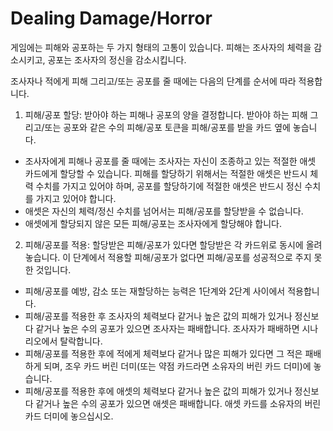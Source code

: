 # Dealing Damage/Horror
게임에는 피해와 공포하는 두 가지 형태의 고통이 있습니다. 피해는 조사자의 체력을 감소시키고, 공포는 조사자의 정신을 감소시킵니다.

조사자나 적에게 피해 그리고/또는 공포를 줄 때에는 다음의 단계를 순서에 따라 적용합니다.
1. 피해/공포 할당: 받아야 하는 피해나 공포의 양을 결정합니다. 받아야 하는 피해 그리고/또는 공포와 같은 수의 피해/공포 토큰을 피해/공포를 받을 카드 옆에 놓습니다.
 * 조사자에게 피해나 공포를 줄 때에는 조사자는 자신이 조종하고 있는 적절한 애셋 카드에게 할당할 수 있습니다. 피해를 할당하기 위해서는 적절한 애셋은 반드시 체력 수치를 가지고 있어야 하며, 공포를 할당하기에 적절한 애셋은 반드시 정신 수치를 가지고 있어야 합니다.
 * 애셋은 자신의 체력/정신 수치를 넘어서는 피해/공포를 할당받을 수 없습니다.
 * 애셋에게 할당되지 않은 모든 피해/공포는 조사자에게 할당해야 합니다.
2. 피해/공포를 적용: 할당받은 피해/공포가 있다면 할당받은 각 카드위로 동시에 올려 놓습니다. 이 단계에서 적용할 피해/공포가 없다면 피해/공포를 성공적으로 주지 못한 것입니다.
 * 피해/공포를 예방, 감소 또는 재할당하는 능력은 1단계와 2단계 사이에서 적용합니다.
 * 피해/공포를 적용한 후 조사자의 체력보다 같거나 높은 값의 피해가 있거나 정신보다 같거나 높은 수의 공포가 있으면 조사자는 패배합니다. 조사자가 패배하면 시나리오에서 탈락합니다.
 * 피해/공포를 적용한 후에 적에게 체력보다 같거나 많은 피해가 있다면 그 적은 패배하게 되며, 조우 카드 버린 더미(또는 약점 카드라면 소유자의 버린 카드 더미)에 놓습니다.
 * 피해/공포를 적용한 후에 애셋의 체력보다 같거나 높은 값의 피해가 있거나 정신보다 같거나 높은 수의 공포가 있으면 애셋은 패배합니다. 애셋 카드를 소유자의 버린 카드 더미에 놓으십시오.
